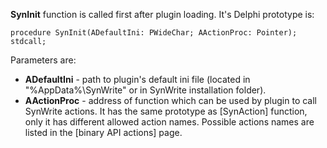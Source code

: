 **SynInit** function is called first after plugin loading. It's Delphi prototype is:

    procedure SynInit(ADefaultIni: PWideChar; AActionProc: Pointer); stdcall;

Parameters are:

- **ADefaultIni** - path to plugin's default ini file (located in "%AppData%\SynWrite" or in SynWrite installation folder).
- **AActionProc** - address of function which can be used by plugin to call SynWrite actions. It has the same prototype as [SynAction] function, only it has different allowed action names. Possible actions names are listed in the [binary API actions] page.
